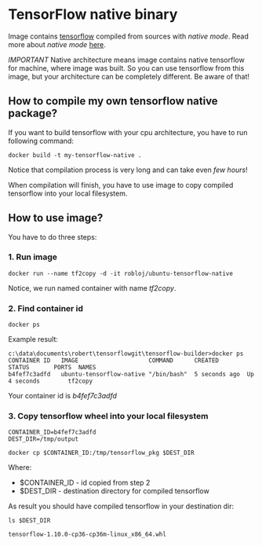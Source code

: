 # TensorFlow native binary

Image contains [tensorflow](https://www.tensorflow.org) compiled
from sources with *native mode*. Read more about *native mode* [here](https://gcc.gnu.org/onlinedocs/gcc-4.5.3/gcc/i386-and-x86_002d64-Options.html).

_IMPORTANT_ Native architecture means image contains native tensorflow for machine,
where image was built. So you can use tensorflow from this image, but your
architecture can be completely different. Be aware of that!

## How to compile my own tensorflow native package?

If you want to build tensorflow with your cpu architecture,
you have to run following command:

```
docker build -t my-tensorflow-native .
```

Notice that compilation process is very long and can take even _few hours_!

When compilation will finish, you have to use image to copy compiled tensorflow
into your local filesystem.

## How to use image?

You have to do three steps:

### 1. Run image

```
docker run --name tf2copy -d -it robloj/ubuntu-tensorflow-native
```

Notice, we run named container with name *tf2copy*.

### 2. Find container id

```
docker ps
```

Example result:

```
c:\data\documents\robert\tensorflowgit\tensorflow-builder>docker ps
CONTAINER ID   IMAGE                    COMMAND      CREATED        STATUS       PORTS  NAMES
b4fef7c3adfd   ubuntu-tensorflow-native "/bin/bash"  5 seconds ago  Up 4 seconds        tf2copy
```

Your container id is *b4fef7c3adfd*

### 3. Copy tensorflow wheel into your local filesystem

```
CONTAINER_ID=b4fef7c3adfd
DEST_DIR=/tmp/output

docker cp $CONTAINER_ID:/tmp/tensorflow_pkg $DEST_DIR
```

Where:

- $CONTAINER_ID - id copied from step 2
- $DEST_DIR - destination directory for compiled tensorflow

As result you should have compiled tensorflow in your destination dir:

```
ls $DEST_DIR

tensorflow-1.10.0-cp36-cp36m-linux_x86_64.whl
```
